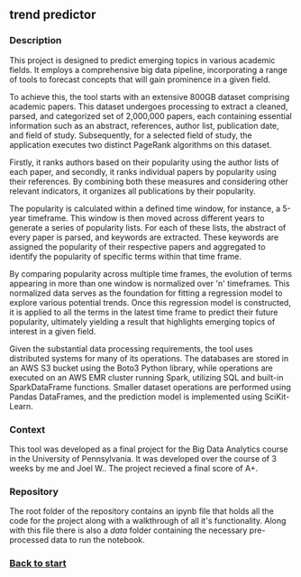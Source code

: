 ## trend predictor
### Description
This project is designed to predict emerging topics in various academic fields. It employs a comprehensive big data pipeline, incorporating a range of tools to forecast concepts that will gain prominence in a given field.

To achieve this, the tool starts with an extensive 800GB dataset comprising academic papers. This dataset undergoes processing to extract a cleaned, parsed, and categorized set of 2,000,000 papers, each containing essential information such as an abstract, references, author list, publication date, and field of study. Subsequently, for a selected field of study, the application executes two distinct PageRank algorithms on this dataset. 

Firstly, it ranks authors based on their popularity using the author lists of each paper, and secondly, it ranks individual papers by popularity using their references. By combining both these measures and considering other relevant indicators, it organizes all publications by their popularity.

The popularity is calculated within a defined time window, for instance, a 5-year timeframe. This window is then moved across different years to generate a series of popularity lists. For each of these lists, the abstract of every paper is parsed, and keywords are extracted. These keywords are assigned the popularity of their respective papers and aggregated to identify the popularity of specific terms within that time frame.

By comparing popularity across multiple time frames, the evolution of terms appearing in more than one window is normalized over 'n' timeframes. This normalized data serves as the foundation for fitting a regression model to explore various potential trends. Once this regression model is constructed, it is applied to all the terms in the latest time frame to predict their future popularity, ultimately yielding a result that highlights emerging topics of interest in a given field.

Given the substantial data processing requirements, the tool uses distributed systems for many of its operations. The databases are stored in an AWS S3 bucket using the Boto3 Python library, while operations are executed on an AWS EMR cluster running Spark, utilizing SQL and built-in SparkDataFrame functions. Smaller dataset operations are performed using Pandas DataFrames, and the prediction model is implemented using SciKit-Learn.
### Context
This tool was developed as a final project for the Big Data Analytics course in the University of Pennsylvania. It was developed over the course of 3 weeks by me and Joel W.. The project recieved a final score of A+.
### Repository
The root folder of the repository contains an ipynb file that holds all the code for the project along with a walkthrough of all it's functionality. Along with this file there is also a *data* folder containing the necessary pre-processed data to run the notebook.
### [Back to start](../)
